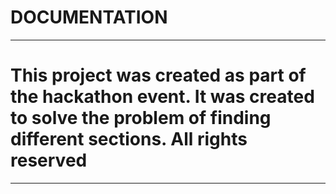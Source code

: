 DOCUMENTATION
===

------
This project was created as part of the hackathon event. It was created to solve the problem of finding different sections.
All rights reserved
===

------
